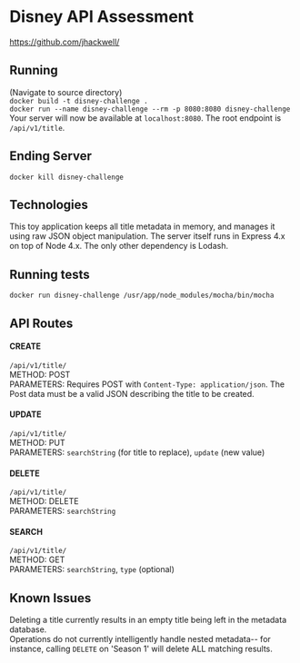 # Disney API Assessment
https://github.com/jhackwell/

## Running
(Navigate to source directory)  
`docker build -t disney-challenge .`  
`docker run --name disney-challenge --rm -p 8080:8080 disney-challenge`  
Your server will now be available at `localhost:8080`.  The root endpoint is `/api/v1/title`.

## Ending Server
`docker kill disney-challenge`

## Technologies
This toy application keeps all title metadata in memory, and manages it using raw JSON object manipulation. The server itself runs in Express 4.x on top of Node 4.x.  The only other dependency is Lodash. 

## Running tests
`docker run disney-challenge /usr/app/node_modules/mocha/bin/mocha`

## API Routes
#### CREATE
`/api/v1/title/`  
METHOD: POST  
PARAMETERS: Requires POST with `Content-Type: application/json`.  The Post data must be a valid JSON describing the title to be created.

#### UPDATE
`/api/v1/title/`  
METHOD: PUT  
PARAMETERS: `searchString` (for title to replace), `update` (new value)

#### DELETE
`/api/v1/title/`  
METHOD: DELETE  
PARAMETERS: `searchString`

#### SEARCH
`/api/v1/title/`  
METHOD: GET  
PARAMETERS: `searchString`, `type` (optional)

## Known Issues
Deleting a title currently results in an empty title being left in the metadata database.  
Operations do not currently intelligently handle nested metadata-- for instance, calling `DELETE` on 'Season 1' will delete ALL matching results.
